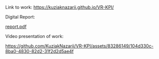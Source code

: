 Link to work:
https://kuziaknazarii.github.io/VR-KPI/

Digital Report:

[report.pdf](./report.pdf)

Video presentation of work:



https://github.com/KuziakNazarii/VR-KPI/assets/83286149/104d330c-8ba0-4830-82d2-31f2d2d5ae4f


